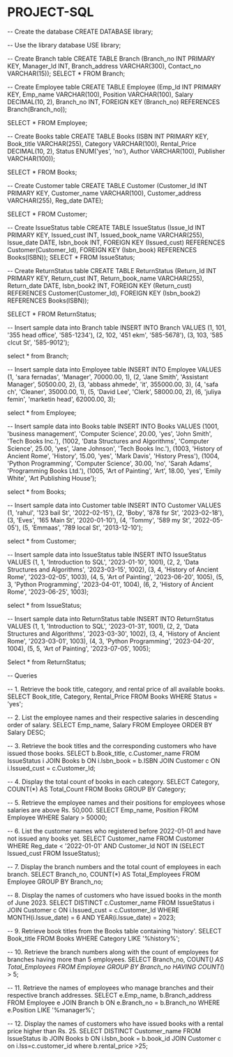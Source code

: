 # PROJECT-SQL
-- Create the database
CREATE DATABASE library;

-- Use the library database
USE library;

-- Create Branch table
CREATE TABLE Branch (Branch_no INT PRIMARY KEY,
    Manager_Id INT,
    Branch_address VARCHAR(300),
    Contact_no VARCHAR(15));
    SELECT * FROM Branch;
    
    
-- Create Employee table
CREATE TABLE Employee (Emp_Id INT PRIMARY KEY,
    Emp_name VARCHAR(100),
    Position VARCHAR(100),
    Salary DECIMAL(10, 2),
    Branch_no INT,
    FOREIGN KEY (Branch_no) REFERENCES Branch(Branch_no));

SELECT * FROM Employee;


-- Create Books table
CREATE TABLE Books (ISBN INT PRIMARY KEY,
    Book_title VARCHAR(255),
    Category VARCHAR(100),
    Rental_Price DECIMAL(10, 2),
    Status ENUM('yes', 'no'),
    Author VARCHAR(100),
    Publisher VARCHAR(100));

SELECT * FROM Books;


-- Create Customer table
CREATE TABLE Customer (Customer_Id INT PRIMARY KEY,
    Customer_name VARCHAR(100),
    Customer_address VARCHAR(255),
    Reg_date DATE);

SELECT * FROM Customer;



-- Create IssueStatus table
CREATE TABLE IssueStatus (Issue_Id INT PRIMARY KEY,
    Issued_cust INT,
    Issued_book_name VARCHAR(255),
    Issue_date DATE,
    Isbn_book INT,
    FOREIGN KEY (Issued_cust) REFERENCES Customer(Customer_Id),
    FOREIGN KEY (Isbn_book) REFERENCES Books(ISBN));
SELECT * FROM IssueStatus;

-- Create ReturnStatus table
CREATE TABLE ReturnStatus (Return_Id INT PRIMARY KEY,
    Return_cust INT,
    Return_book_name VARCHAR(255),
    Return_date DATE,
    Isbn_book2 INT,
    FOREIGN KEY (Return_cust) REFERENCES Customer(Customer_Id),
    FOREIGN KEY (Isbn_book2) REFERENCES Books(ISBN));

SELECT * FROM ReturnStatus;


-- Insert sample data into Branch table
INSERT INTO Branch VALUES
(1, 101, '355 head office', '585-1234'),
(2, 102, '451 ekm', '585-5678'),
(3, 103, '585 clcut St', '585-9012');

select * from Branch;

-- Insert sample data into Employee table
INSERT INTO Employee VALUES
(1, 'sara fernadas', 'Manager', 70000.00, 1),
(2, 'Jane Smith', 'Assistant Manager', 50500.00, 2),
(3, 'abbass ahmede', 'it', 355000.00, 3),
(4, 'safa ch', 'Cleaner', 35000.00, 1),
(5, 'David Lee', 'Clerk', 58000.00, 2),
(6, 'juliya femin', 'marketin head', 62000.00, 3);

select * from Employee;


-- Insert sample data into Books table
INSERT INTO Books VALUES
(1001, 'business management', 'Computer Science', 20.00, 'yes', 'John Smith', 'Tech Books Inc.'),
(1002, 'Data Structures and Algorithms', 'Computer Science', 25.00, 'yes', 'Jane Johnson', 'Tech Books Inc.'),
(1003, 'History of Ancient Rome', 'History', 15.00, 'yes', 'Mark Davis', 'History Press'),
(1004, 'Python Programming', 'Computer Science', 30.00, 'no', 'Sarah Adams', 'Programming Books Ltd.'),
(1005, 'Art of Painting', 'Art', 18.00, 'yes', 'Emily White', 'Art Publishing House');

select * from Books;


-- Insert sample data into Customer table
INSERT INTO Customer VALUES
(1, 'rahul', '123 bail St', '2022-02-15'),
(2, 'Boby', '878 fsr St', '2023-02-18'),
(3, 'Eves', '165 Main St', '2020-01-10'),
(4, 'Tommy', '589 my St', '2022-05-05'),
(5, 'Emmaas', '789 local St', '2013-12-10');

select * from Customer;


-- Insert sample data into IssueStatus table
INSERT INTO IssueStatus VALUES
(1, 1, 'Introduction to SQL', '2023-01-10', 1001),
(2, 2, 'Data Structures and Algorithms', '2023-03-15', 1002),
(3, 4, 'History of Ancient Rome', '2023-02-05', 1003),
(4, 5, 'Art of Painting', '2023-06-20', 1005),
(5, 3, 'Python Programming', '2023-04-01', 1004),
(6, 2, 'History of Ancient Rome', '2023-06-25', 1003);

select * from IssueStatus;

-- Insert sample data into ReturnStatus table
INSERT INTO ReturnStatus VALUES
(1, 1, 'Introduction to SQL', '2023-01-31', 1001),
(2, 2, 'Data Structures and Algorithms', '2023-03-30', 1002),
(3, 4, 'History of Ancient Rome', '2023-03-01', 1003),
(4, 3, 'Python Programming', '2023-04-20', 1004),
(5, 5, 'Art of Painting', '2023-07-05', 1005);

Select * from ReturnStatus;


-- Queries

-- 1. Retrieve the book title, category, and rental price of all available books.
SELECT Book_title, Category, Rental_Price FROM Books WHERE Status = 'yes';


-- 2. List the employee names and their respective salaries in descending order of salary.
SELECT Emp_name, Salary FROM Employee ORDER BY Salary DESC;


-- 3. Retrieve the book titles and the corresponding customers who have issued those books.
SELECT b.Book_title, c.Customer_name FROM IssueStatus i JOIN Books b ON i.Isbn_book = b.ISBN JOIN Customer c ON i.Issued_cust = c.Customer_Id;


-- 4. Display the total count of books in each category.
SELECT Category, COUNT(*) AS Total_Count FROM Books GROUP BY Category;


-- 5. Retrieve the employee names and their positions for employees whose salaries are above Rs. 50,000.
SELECT Emp_name, Position FROM Employee WHERE Salary > 50000;


-- 6. List the customer names who registered before 2022-01-01 and have not issued any books yet.
SELECT Customer_name FROM Customer WHERE Reg_date < '2022-01-01' AND Customer_Id NOT IN (SELECT Issued_cust FROM IssueStatus);



-- 7. Display the branch numbers and the total count of employees in each branch.
SELECT Branch_no, COUNT(*) AS Total_Employees FROM Employee GROUP BY Branch_no;


-- 8. Display the names of customers who have issued books in the month of June 2023.
SELECT DISTINCT c.Customer_name FROM IssueStatus i JOIN Customer c ON i.Issued_cust = c.Customer_Id WHERE MONTH(i.Issue_date) = 6 AND YEAR(i.Issue_date) = 2023;


-- 9. Retrieve book titles from the Books table containing 'history'.
SELECT Book_title FROM Books WHERE Category LIKE '%history%';


-- 10. Retrieve the branch numbers along with the count of employees for branches having more than 5 employees.
SELECT Branch_no, COUNT(*) AS Total_Employees FROM Employee GROUP BY Branch_no HAVING COUNT(*) > 5;


-- 11. Retrieve the names of employees who manage branches and their respective branch addresses.
SELECT e.Emp_name, b.Branch_address FROM Employee e JOIN Branch b ON e.Branch_no = b.Branch_no WHERE e.Position LIKE '%manager%';


-- 12. Display the names of customers who have issued books with a rental price higher than Rs. 25.
SELECT DISTINCT Customer_name FROM IssueStatus ib JOIN Books b ON i.Isbn_book = b.book_id JOIN Customer c on i.lss=c.customer_id where b.rental_price >25;
